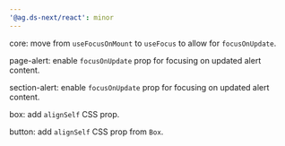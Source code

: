 ```yaml
---
'@ag.ds-next/react': minor
---
```


core: move from `useFocusOnMount` to `useFocus` to allow for `focusOnUpdate`.

page-alert: enable `focusOnUpdate` prop for focusing on updated alert content.

section-alert: enable `focusOnUpdate` prop for focusing on updated alert content.

box: add `alignSelf` CSS prop.

button: add `alignSelf` CSS prop from `Box`.
